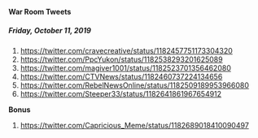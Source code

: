 **War Room Tweets**

##### Friday, October 11, 2019
1) https://twitter.com/cravecreative/status/1182457751173304320
2) https://twitter.com/PpcYukon/status/1182538293201625089
3) https://twitter.com/magiver1001/status/1182523701356462080
4) https://twitter.com/CTVNews/status/1182460737224134656
5) https://twitter.com/RebelNewsOnline/status/1182509189953966080
6) https://twitter.com/Steeper33/status/1182641861967654912


**Bonus**
1) https://twitter.com/Capricious_Meme/status/1182689018410090497

